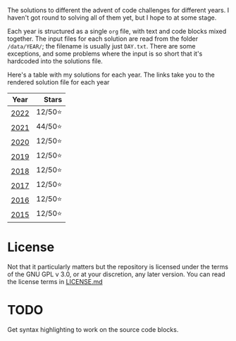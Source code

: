 The solutions to different the advent of code challenges for different years. I haven't got round to solving all of them yet, but I hope to at some stage.

Each year is structured as a single `org` file, with text and code blocks mixed together. The input files for each solution are read from the folder `/data/YEAR/`; the filename is usually just `DAY.txt`. There are some exceptions, and some problems where the input is so short that it's hardcoded into the solutions file.

Here's a table with my solutions for each year. The links take you to the rendered solution file for each year

|      Year      |  Stars  |
|:--------------:|--------:|
|[2022](2022.org)| 12/50⭐ |
|[2021](2021.org)| 44/50⭐ |
|[2020](2020.org)| 12/50⭐ |
|[2019](2019.org)| 12/50⭐ |
|[2018](2018.org)| 12/50⭐ |
|[2017](2017.org)| 12/50⭐ |
|[2016](2016.org)| 12/50⭐ |
|[2015](2015.org)| 12/50⭐ |

# License

Not that it particularly matters but the repository is licensed under the terms of the GNU GPL v 3.0, or at your discretion, any later version.  You can read the license terms in [LICENSE.md](/LICENSE.md)

# TODO

Get syntax highlighting to work on the source code blocks.
